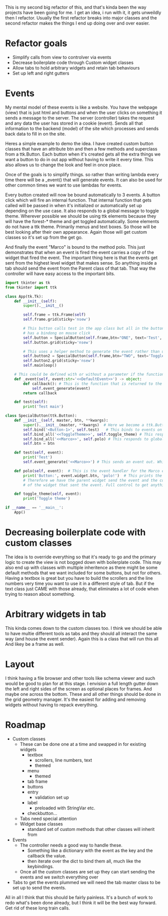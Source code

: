 This is my second big refactor of this, and that's kinda been the way projects have been going for me. I get an idea, i run with it, it gets unweildly then I refactor. Usually the first refactor breaks into major classes and the second refactor makes the things I end up doing over and over easier. 

# Refactor goals
- Simplify calls from view to controlver via events
- Decrease boilerplate code through Custom widget classes
- Allow tabs to hold arbitrary widgets and retain tab behaviours
- Set up left and right gutters
  
# Events

My mental model of these events is like a website. You have the webpage (view) that is just html and buttons and when the user clicks on something it sends a message to the server. The server (controller) takes the request and any data the user has stored in a cookie (event). Sends all that information to the backend (model) of the site which processes and sends back data to fill in on the site. 

Heres a simple example to demo the idea. I have created custom button classes that have an attribute btn and then a few methods and superclass from a ttk.Button. Each button when it's created gets all the extra things we want a button to do in out app without having to write it every time. This also allows us to change the look and feel in once place. 

Once of the goals is to simplify things. so rather than writing lambda every time there will be a _event() that will generate events. It can also be used for other common times we want to use lambdas for events. 

Every button created will now be bound automatically to 3 events. A button click which will fire an internal function. That internal function that gets called will be passed in when it's initialized or automatically set up depending on the use case. It also responds to a global message to toggle theme. Wherever possible we should be using ttk elements because they will have the forest-* theme and get toggled automatically. Some elements do not have a ttk theme. Primarily menus and text boxes. So those will be best looking after their own appearance. Again those will get custom classes so it's set up from the get go. 

And finally the event "Marco" is bound to the method polo. This just demonstrates that when an event is fired the event carries a copy of the widget that fired the event. The important thing here is that the events get sent from the highest level widget that makes sense. So anything inside a tab should send the event from the Parent class of that tab. That way the controller will have easy access to the important bits. 

``` python 
import tkinter as tk
from tkinter import ttk

class App(tk.Tk):
    def __init__(self):
        super().__init__()

        self.frame = ttk.Frame(self)
        self.frame.grid(sticky='nsew')

        # This button calls test in the app class but all in the button class because it
        # has a bindong on mouse click 
        self.button = SpecialButton(self.frame,btn="ONE", text='Test', command=self.test)
        self.button.grid(sticky='nsew')

        # This uses a helper method to generate the event rather than using a lambda expression
        self.button2 = SpecialButton(self.frame,btn="TWO", text='Toggle theme', command=self._event('<<ToggleTheme>>'))
        self.button2.grid(sticky='nsew')
        self.mainloop()

    # This could be defined with or without a parameter if the function was only ever sending one event. 
    def _event(self, event:str='<<DefaultEvent>>') -> object:
        def callback(): # This is the function that is returned to the caller
            self.event_generate(event)
        return callback 

    def test(self):
        print('Test main')

class SpecialButton(ttk.Button):
    def __init__(self, master, btn, **kwargs):
        super().__init__(master, **kwargs)  # Here we become a ttk.Button
        self.bind('<Button-1>', self.test)   # This binds to events on itself
        self.bind_all('<<ToggleTheme>>', self.toggle_theme) # This responds to global events
        self.bind_all('<<Marco>>', self.polo) # This responds to global events to demo the event sends widget
        self.btn = btn

    def test(self, event):
        print('Test')
        self.event_generate('<<Marco>>') # This sends an event out. Which gets picked up by the other buttons

    def polo(self, event):  # This is the event handler for the Marco event     
        print('Button:', event.widget.btn, 'polo!')  # This prints the button that sent the event 
        # Therefore we have the parent widget send the event and the controller has access to every attribute 
        # of the widget that sent the event. Full control to get anything to or from that class. 

    def toggle_theme(self, event):
        print('Toggle theme')

if __name__ == '__main__':
    App()
```

# Decreasing boilerplate code with custom classes

The idea is to override everything so that it's ready to go and the primary logic to create the view is not bogged down with boilerplate code. This may also end up with classes with multiple inheritence as there might be some default methods that we want included for some buttons, but not for others. 
Having a textbox is great but you have to build the scrollers and the line numbers very time you want to use it in a different style of tab. But if the text class just CAME with those already, that eliminates a lot of code when trying to reason about something. 

# Arbitrary widgets in tab
This kinda comes down to the custom classes too. I think we should be able to have multie different tools as tabs and they should all interact the same way (and house the event sender). Again this is a class that will run this all And likey be a frame as well. 

# Layout
I think having a file browser and other tools like schema viewer and such would be good to plan for at this stage. I envision a full length gutter down the left and right sides of the screen as optional places for frames. And maybe one across the bottom. These and all other things should be done in the grid geometry manager. It's the easiest for adding and removing widgets without having to repack everything.  

# Roadmap 

- Custom classes
  - These can be done one at a time and swapped in for existing widgets
    - textbox
      - scrollers, line numbers, text
      - themed
    - menu 
      - themed
    - tab frame
    - buttons
    - entry
      - validation set up
    - label
      - preloaded with StringVar etc.
    - checkbutton... 
  - Tabs need special attention
  - Widget base classes
    - standard set of custom methods that other classes will inherit from
- Events
  - The controller needs a good way to handle these.
    - Something like a dictionary with the event as the key and the callback the value.
    - then iterate over the dict to bind them all, much like the keybindings.
  - Once all the custom classes are set up they can start sending the events and we switch everything over
- Tabs to get the events plummed we will need the tab master class to be set up to send the events.

All in all I think that this should be fairly painless. It's a bunch of work to redo what's been done already, but I think it will be the best way forward. Get rid of these long train calls. 